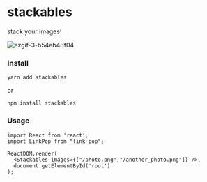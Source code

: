 # stackables
stack your images!

![ezgif-3-b54eb48f04](https://user-images.githubusercontent.com/57647158/150080130-22934761-7cbc-469e-8087-e1e8435509c7.gif)


### Install

```
yarn add stackables
```
or 

```
npm install stackables
```

### Usage

```
import React from 'react';
import LinkPop from "link-pop";

ReactDOM.render(
  <Stackables images={["/photo.png","/another_photo.png"]} />,
  document.getElementById('root')
);

```
